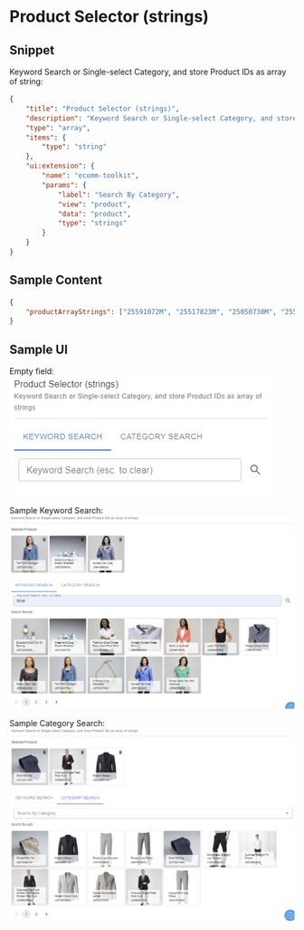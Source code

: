 # Product Selector (strings)

## Snippet

Keyword Search or Single-select Category, and store Product IDs as array of string:

```json
{
    "title": "Product Selector (strings)",
    "description": "Keyword Search or Single-select Category, and store Product IDs as array of string",
    "type": "array",
    "items": {
        "type": "string"
    },
    "ui:extension": {
        "name": "ecomm-toolkit",
        "params": {
            "label": "Search By Category",
            "view": "product",
            "data": "product",
            "type": "strings"
        }
    }
}
```

## Sample Content

```json
{
    "productArrayStrings": ["25591072M", "25517823M", "25050730M", "25594776M", "25501952M"]
}
```

## Sample UI

Empty field:
![Sample UI](../../media/product-selector-strings.png)

Sample Keyword Search:
![Sample UI](../../media/product-selector-key2.png)

Sample Category Search:
![Sample UI](../../media/product-selector-cat2.png)
